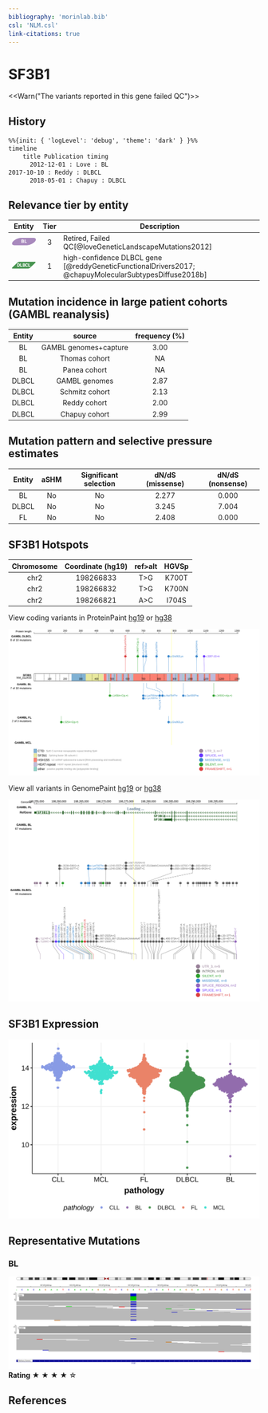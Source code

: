 ```yaml
---
bibliography: 'morinlab.bib'
csl: 'NLM.csl'
link-citations: true
---
```

# SF3B1

<<Warn("The variants reported in this gene failed QC")>>

## History
```mermaid
%%{init: { 'logLevel': 'debug', 'theme': 'dark' } }%%
timeline
    title Publication timing
      2012-12-01 : Love : BL
2017-10-10 : Reddy : DLBCL
      2018-05-01 : Chapuy : DLBCL
```

## Relevance tier by entity

|Entity|Tier|Description                           |
|:------:|:----:|--------------------------------------|
|![BL](images/icons/BL_tier2.png)    |3   |Retired, Failed QC[@loveGeneticLandscapeMutations2012]|
|![DLBCL](images/icons/DLBCL_tier1.png) |1   |high-confidence DLBCL gene           [@reddyGeneticFunctionalDrivers2017; @chapuyMolecularSubtypesDiffuse2018b] |

## Mutation incidence in large patient cohorts (GAMBL reanalysis)

|Entity|source               |frequency (%)|
|:------:|:---------------------:|:-------------:|
|BL    |GAMBL genomes+capture|3.00         |
|BL    |Thomas cohort        |  NA         |
|BL    |Panea cohort         |  NA         |
|DLBCL |GAMBL genomes        |2.87         |
|DLBCL |Schmitz cohort       |2.13         |
|DLBCL |Reddy cohort         |2.00         |
|DLBCL |Chapuy cohort        |2.99         |

## Mutation pattern and selective pressure estimates

|Entity|aSHM|Significant selection|dN/dS (missense)|dN/dS (nonsense)|
|:------:|:----:|:---------------------:|:----------------:|:----------------:|
|BL    |No  |No                   |2.277           |0.000           |
|DLBCL |No  |No                   |3.245           |7.004           |
|FL    |No  |No                   |2.408           |0.000           |




## SF3B1 Hotspots

| Chromosome |Coordinate (hg19) | ref>alt | HGVSp | 
 | :---:| :---: | :--: | :---: |
| chr2 | 198266833 | T>G | K700T |
| chr2 | 198266832 | T>G | K700N |
| chr2 | 198266821 | A>C | I704S |

View coding variants in ProteinPaint [hg19](https://morinlab.github.io/LLMPP/GAMBL/SF3B1_protein.html)  or [hg38](https://morinlab.github.io/LLMPP/GAMBL/SF3B1_protein_hg38.html)

![](images/proteinpaint/SF3B1_NM_012433.svg)

View all variants in GenomePaint [hg19](https://morinlab.github.io/LLMPP/GAMBL/SF3B1.html)  or [hg38](https://morinlab.github.io/LLMPP/GAMBL/SF3B1_hg38.html)

![](images/proteinpaint/SF3B1.svg)

## SF3B1 Expression
![](images/gene_expression/SF3B1_by_pathology.svg)
<!-- ORIGIN: loveGeneticLandscapeMutations2012 -->
<!-- BL: loveGeneticLandscapeMutations2012 -->

## Representative Mutations

### BL

![](primary/Love_SF3B1.svg)
**Rating**
&starf; &starf; &starf; &starf; &star;


## References


